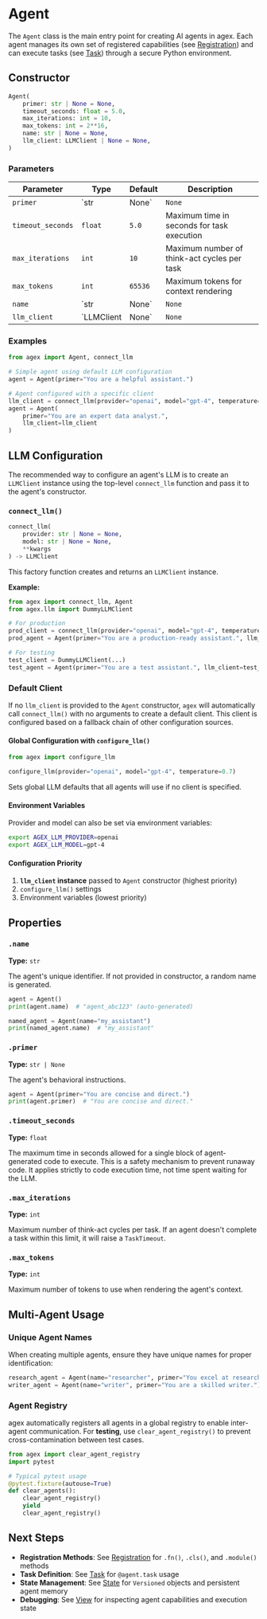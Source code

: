 # Agent

The `Agent` class is the main entry point for creating AI agents in agex. Each agent manages its own set of registered capabilities (see [Registration](registration.md)) and can execute tasks (see [Task](task.md)) through a secure Python environment.

## Constructor

```python
Agent(
    primer: str | None = None,
    timeout_seconds: float = 5.0,
    max_iterations: int = 10,
    max_tokens: int = 2**16,
    name: str | None = None,
    llm_client: LLMClient | None = None,
)
```

### Parameters

| Parameter | Type | Default | Description |
|-----------|------|---------|-------------|
| `primer` | `str | None` | `None` | Instructions that guide the agent's behavior and personality |
| `timeout_seconds` | `float` | `5.0` | Maximum time in seconds for task execution |
| `max_iterations` | `int` | `10` | Maximum number of think-act cycles per task |
| `max_tokens` | `int` | `65536` | Maximum tokens for context rendering |
| `name` | `str | None` | `None` | Unique identifier for the agent (auto-generated if not provided) |
| `llm_client` | `LLMClient | None` | `None` | An instantiated `LLMClient` for the agent to use. If not provided, a default client will be created based on global configuration. |

### Examples

```python
from agex import Agent, connect_llm

# Simple agent using default LLM configuration
agent = Agent(primer="You are a helpful assistant.")

# Agent configured with a specific client
llm_client = connect_llm(provider="openai", model="gpt-4", temperature=0.1)
agent = Agent(
    primer="You are an expert data analyst.",
    llm_client=llm_client
)
```

## LLM Configuration

The recommended way to configure an agent's LLM is to create an `LLMClient` instance using the top-level `connect_llm` function and pass it to the agent's constructor.

### `connect_llm()`

```python
connect_llm(
    provider: str | None = None,
    model: str | None = None,
    **kwargs
) -> LLMClient
```
This factory function creates and returns an `LLMClient` instance.

**Example:**
```python
from agex import connect_llm, Agent
from agex.llm import DummyLLMClient

# For production
prod_client = connect_llm(provider="openai", model="gpt-4", temperature=0.1)
prod_agent = Agent(primer="You are a production-ready assistant.", llm_client=prod_client)

# For testing
test_client = DummyLLMClient(...)
test_agent = Agent(primer="You are a test assistant.", llm_client=test_client)
```

### Default Client
If no `llm_client` is provided to the `Agent` constructor, `agex` will automatically call `connect_llm()` with no arguments to create a default client. This client is configured based on a fallback chain of other configuration sources.

#### Global Configuration with `configure_llm()`
```python
from agex import configure_llm

configure_llm(provider="openai", model="gpt-4", temperature=0.7)
```
Sets global LLM defaults that all agents will use if no client is specified.

#### Environment Variables
Provider and model can also be set via environment variables:
```bash
export AGEX_LLM_PROVIDER=openai
export AGEX_LLM_MODEL=gpt-4
```

#### Configuration Priority
1. **`llm_client` instance** passed to `Agent` constructor (highest priority)
2. `configure_llm()` settings
3. Environment variables (lowest priority)

## Properties

### `.name`
**Type:** `str`

The agent's unique identifier. If not provided in constructor, a random name is generated.

```python
agent = Agent()
print(agent.name)  # "agent_abc123" (auto-generated)

named_agent = Agent(name="my_assistant")
print(named_agent.name)  # "my_assistant"
```

### `.primer`
**Type:** `str | None`

The agent's behavioral instructions.

```python
agent = Agent(primer="You are concise and direct.")
print(agent.primer)  # "You are concise and direct."
```

### `.timeout_seconds`
**Type:** `float`

The maximum time in seconds allowed for a single block of agent-generated code to execute. This is a safety mechanism to prevent runaway code. It applies strictly to code execution time, not time spent waiting for the LLM.

### `.max_iterations`
**Type:** `int`

Maximum number of think-act cycles per task. If an agent doesn't complete a task within this limit, it will raise a `TaskTimeout`.

### `.max_tokens`
**Type:** `int`

Maximum number of tokens to use when rendering the agent's context.

## Multi-Agent Usage

### Unique Agent Names
When creating multiple agents, ensure they have unique names for proper identification:
```python
research_agent = Agent(name="researcher", primer="You excel at research.")
writer_agent = Agent(name="writer", primer="You are a skilled writer.")
```

### Agent Registry
agex automatically registers all agents in a global registry to enable inter-agent communication. For **testing**, use `clear_agent_registry()` to prevent cross-contamination between test cases.

```python
from agex import clear_agent_registry
import pytest

# Typical pytest usage
@pytest.fixture(autouse=True)
def clear_agents():
    clear_agent_registry()
    yield
    clear_agent_registry()
```

## Next Steps

- **Registration Methods**: See [Registration](registration.md) for `.fn()`, `.cls()`, and `.module()` methods
- **Task Definition**: See [Task](task.md) for `@agent.task` usage
- **State Management**: See [State](state.md) for `Versioned` objects and persistent agent memory
- **Debugging**: See [View](view.md) for inspecting agent capabilities and execution state
